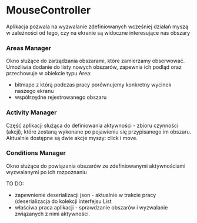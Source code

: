 # MouseController
Aplikacja pozwala na wyzwalanie zdefiniowanych wcześniej działań myszą w zależności od tego, czy na ekranie są widoczne interesujące nas obszary 

### Areas Manager
Okno służące do zarządzania obszarami, które zamierzamy obserwować. Umożliwia dodanie do listy nowych obszarów, zapewnia ich podląd oraz przechowuje w obiekcie typu Area:
 - bitmape z którą podczas pracy porównujemy konkretny wycinek naszego ekranu
 - współrzędne rejestrowanego obszaru
 
### Activity Manager 
Część aplikacji służąca do definiowania aktywności - zbioru czynności (akcji), które zostaną wykonane po pojawieniu się przypisanego im obszaru.
Aktualnie dostępne są dwie akcje myszy: click i move.

### Conditions Manager
Okno służące do powiązania obszarów ze zdefiniowanymi aktywnościami wyzwalanymi po ich rozpoznaniu

TO DO:
 - zapewnienie deserializacji json - aktualnie w trakcie pracy (deserializacja do kolekcji interfejsu List<IAction>
 - właściwa praca aplikacji - sprawdzanie obszarów i wyzwalanie związanych z nimi aktywności.
